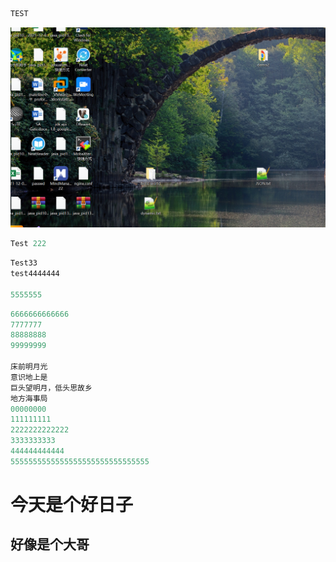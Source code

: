 ```javascript
TEST
```

![image-20230806162747594](JS.assets/image-20230806162747594.png)



```javascript
Test 222
```

```javascript
Test33
test4444444

5555555
```

```javascript
6666666666666
7777777
88888888
99999999

床前明月光
意识地上是
巨头望明月，低头思故乡
地方海事局
00000000
111111111
2222222222222
3333333333
444444444444
5555555555555555555555555555555


```

# 今天是个好日子

## 好像是个大哥